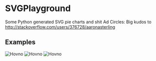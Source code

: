 SVGPlayground
=============

Some Python generated SVG pie charts and shit
Ad Circles: Big kudos to http://stackoverflow.com/users/376728/aaronasterling

Examples
--------
![Hovno](http://karms.biz/share/circle3.svg)
![Hovno](http://karms.biz/share/circle2.svg)
![Hovno](http://karms.biz/share/circle.svg)